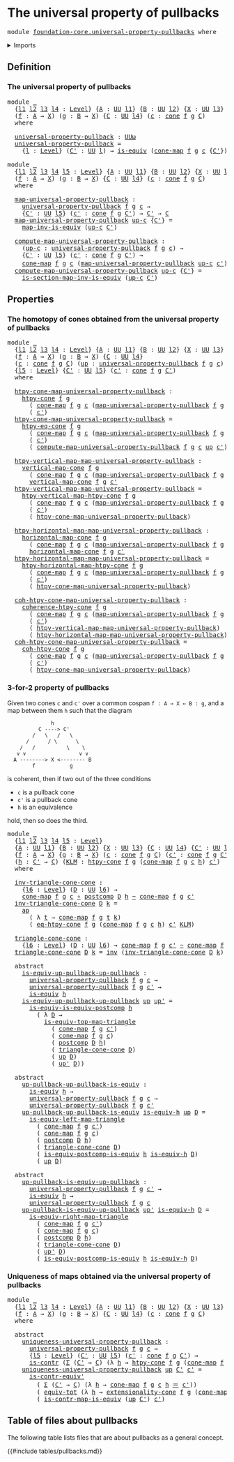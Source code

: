 # The universal property of pullbacks

<pre class="Agda"><a id="48" class="Keyword">module</a> <a id="55" href="foundation-core.universal-property-pullbacks.html" class="Module">foundation-core.universal-property-pullbacks</a> <a id="100" class="Keyword">where</a>
</pre>
<details><summary>Imports</summary>

<pre class="Agda"><a id="156" class="Keyword">open</a> <a id="161" class="Keyword">import</a> <a id="168" href="foundation.action-on-identifications-functions.html" class="Module">foundation.action-on-identifications-functions</a>
<a id="215" class="Keyword">open</a> <a id="220" class="Keyword">import</a> <a id="227" href="foundation.cones-over-cospan-diagrams.html" class="Module">foundation.cones-over-cospan-diagrams</a>
<a id="265" class="Keyword">open</a> <a id="270" class="Keyword">import</a> <a id="277" href="foundation.dependent-pair-types.html" class="Module">foundation.dependent-pair-types</a>
<a id="309" class="Keyword">open</a> <a id="314" class="Keyword">import</a> <a id="321" href="foundation.postcomposition-functions.html" class="Module">foundation.postcomposition-functions</a>
<a id="358" class="Keyword">open</a> <a id="363" class="Keyword">import</a> <a id="370" href="foundation.universe-levels.html" class="Module">foundation.universe-levels</a>

<a id="398" class="Keyword">open</a> <a id="403" class="Keyword">import</a> <a id="410" href="foundation-core.contractible-maps.html" class="Module">foundation-core.contractible-maps</a>
<a id="444" class="Keyword">open</a> <a id="449" class="Keyword">import</a> <a id="456" href="foundation-core.contractible-types.html" class="Module">foundation-core.contractible-types</a>
<a id="491" class="Keyword">open</a> <a id="496" class="Keyword">import</a> <a id="503" href="foundation-core.equivalences.html" class="Module">foundation-core.equivalences</a>
<a id="532" class="Keyword">open</a> <a id="537" class="Keyword">import</a> <a id="544" href="foundation-core.function-types.html" class="Module">foundation-core.function-types</a>
<a id="575" class="Keyword">open</a> <a id="580" class="Keyword">import</a> <a id="587" href="foundation-core.functoriality-dependent-pair-types.html" class="Module">foundation-core.functoriality-dependent-pair-types</a>
<a id="638" class="Keyword">open</a> <a id="643" class="Keyword">import</a> <a id="650" href="foundation-core.homotopies.html" class="Module">foundation-core.homotopies</a>
<a id="677" class="Keyword">open</a> <a id="682" class="Keyword">import</a> <a id="689" href="foundation-core.identity-types.html" class="Module">foundation-core.identity-types</a>
</pre>
</details>

## Definition

### The universal property of pullbacks

<pre class="Agda"><a id="801" class="Keyword">module</a> <a id="808" href="foundation-core.universal-property-pullbacks.html#808" class="Module">_</a>
  <a id="812" class="Symbol">{</a><a id="813" href="foundation-core.universal-property-pullbacks.html#813" class="Bound">l1</a> <a id="816" href="foundation-core.universal-property-pullbacks.html#816" class="Bound">l2</a> <a id="819" href="foundation-core.universal-property-pullbacks.html#819" class="Bound">l3</a> <a id="822" href="foundation-core.universal-property-pullbacks.html#822" class="Bound">l4</a> <a id="825" class="Symbol">:</a> <a id="827" href="Agda.Primitive.html#742" class="Postulate">Level</a><a id="832" class="Symbol">}</a> <a id="834" class="Symbol">{</a><a id="835" href="foundation-core.universal-property-pullbacks.html#835" class="Bound">A</a> <a id="837" class="Symbol">:</a> <a id="839" href="Agda.Primitive.html#388" class="Primitive">UU</a> <a id="842" href="foundation-core.universal-property-pullbacks.html#813" class="Bound">l1</a><a id="844" class="Symbol">}</a> <a id="846" class="Symbol">{</a><a id="847" href="foundation-core.universal-property-pullbacks.html#847" class="Bound">B</a> <a id="849" class="Symbol">:</a> <a id="851" href="Agda.Primitive.html#388" class="Primitive">UU</a> <a id="854" href="foundation-core.universal-property-pullbacks.html#816" class="Bound">l2</a><a id="856" class="Symbol">}</a> <a id="858" class="Symbol">{</a><a id="859" href="foundation-core.universal-property-pullbacks.html#859" class="Bound">X</a> <a id="861" class="Symbol">:</a> <a id="863" href="Agda.Primitive.html#388" class="Primitive">UU</a> <a id="866" href="foundation-core.universal-property-pullbacks.html#819" class="Bound">l3</a><a id="868" class="Symbol">}</a>
  <a id="872" class="Symbol">(</a><a id="873" href="foundation-core.universal-property-pullbacks.html#873" class="Bound">f</a> <a id="875" class="Symbol">:</a> <a id="877" href="foundation-core.universal-property-pullbacks.html#835" class="Bound">A</a> <a id="879" class="Symbol">→</a> <a id="881" href="foundation-core.universal-property-pullbacks.html#859" class="Bound">X</a><a id="882" class="Symbol">)</a> <a id="884" class="Symbol">(</a><a id="885" href="foundation-core.universal-property-pullbacks.html#885" class="Bound">g</a> <a id="887" class="Symbol">:</a> <a id="889" href="foundation-core.universal-property-pullbacks.html#847" class="Bound">B</a> <a id="891" class="Symbol">→</a> <a id="893" href="foundation-core.universal-property-pullbacks.html#859" class="Bound">X</a><a id="894" class="Symbol">)</a> <a id="896" class="Symbol">{</a><a id="897" href="foundation-core.universal-property-pullbacks.html#897" class="Bound">C</a> <a id="899" class="Symbol">:</a> <a id="901" href="Agda.Primitive.html#388" class="Primitive">UU</a> <a id="904" href="foundation-core.universal-property-pullbacks.html#822" class="Bound">l4</a><a id="906" class="Symbol">}</a> <a id="908" class="Symbol">(</a><a id="909" href="foundation-core.universal-property-pullbacks.html#909" class="Bound">c</a> <a id="911" class="Symbol">:</a> <a id="913" href="foundation.cones-over-cospan-diagrams.html#1803" class="Function">cone</a> <a id="918" href="foundation-core.universal-property-pullbacks.html#873" class="Bound">f</a> <a id="920" href="foundation-core.universal-property-pullbacks.html#885" class="Bound">g</a> <a id="922" href="foundation-core.universal-property-pullbacks.html#897" class="Bound">C</a><a id="923" class="Symbol">)</a>
  <a id="927" class="Keyword">where</a>

  <a id="936" href="foundation-core.universal-property-pullbacks.html#936" class="Function">universal-property-pullback</a> <a id="964" class="Symbol">:</a> <a id="966" href="Agda.Primitive.html#512" class="Primitive">UUω</a>
  <a id="972" href="foundation-core.universal-property-pullbacks.html#936" class="Function">universal-property-pullback</a> <a id="1000" class="Symbol">=</a>
    <a id="1006" class="Symbol">{</a><a id="1007" href="foundation-core.universal-property-pullbacks.html#1007" class="Bound">l</a> <a id="1009" class="Symbol">:</a> <a id="1011" href="Agda.Primitive.html#742" class="Postulate">Level</a><a id="1016" class="Symbol">}</a> <a id="1018" class="Symbol">(</a><a id="1019" href="foundation-core.universal-property-pullbacks.html#1019" class="Bound">C&#39;</a> <a id="1022" class="Symbol">:</a> <a id="1024" href="Agda.Primitive.html#388" class="Primitive">UU</a> <a id="1027" href="foundation-core.universal-property-pullbacks.html#1007" class="Bound">l</a><a id="1028" class="Symbol">)</a> <a id="1030" class="Symbol">→</a> <a id="1032" href="foundation-core.equivalences.html#1532" class="Function">is-equiv</a> <a id="1041" class="Symbol">(</a><a id="1042" href="foundation.cones-over-cospan-diagrams.html#5679" class="Function">cone-map</a> <a id="1051" href="foundation-core.universal-property-pullbacks.html#873" class="Bound">f</a> <a id="1053" href="foundation-core.universal-property-pullbacks.html#885" class="Bound">g</a> <a id="1055" href="foundation-core.universal-property-pullbacks.html#909" class="Bound">c</a> <a id="1057" class="Symbol">{</a><a id="1058" href="foundation-core.universal-property-pullbacks.html#1019" class="Bound">C&#39;</a><a id="1060" class="Symbol">})</a>

<a id="1064" class="Keyword">module</a> <a id="1071" href="foundation-core.universal-property-pullbacks.html#1071" class="Module">_</a>
  <a id="1075" class="Symbol">{</a><a id="1076" href="foundation-core.universal-property-pullbacks.html#1076" class="Bound">l1</a> <a id="1079" href="foundation-core.universal-property-pullbacks.html#1079" class="Bound">l2</a> <a id="1082" href="foundation-core.universal-property-pullbacks.html#1082" class="Bound">l3</a> <a id="1085" href="foundation-core.universal-property-pullbacks.html#1085" class="Bound">l4</a> <a id="1088" href="foundation-core.universal-property-pullbacks.html#1088" class="Bound">l5</a> <a id="1091" class="Symbol">:</a> <a id="1093" href="Agda.Primitive.html#742" class="Postulate">Level</a><a id="1098" class="Symbol">}</a> <a id="1100" class="Symbol">{</a><a id="1101" href="foundation-core.universal-property-pullbacks.html#1101" class="Bound">A</a> <a id="1103" class="Symbol">:</a> <a id="1105" href="Agda.Primitive.html#388" class="Primitive">UU</a> <a id="1108" href="foundation-core.universal-property-pullbacks.html#1076" class="Bound">l1</a><a id="1110" class="Symbol">}</a> <a id="1112" class="Symbol">{</a><a id="1113" href="foundation-core.universal-property-pullbacks.html#1113" class="Bound">B</a> <a id="1115" class="Symbol">:</a> <a id="1117" href="Agda.Primitive.html#388" class="Primitive">UU</a> <a id="1120" href="foundation-core.universal-property-pullbacks.html#1079" class="Bound">l2</a><a id="1122" class="Symbol">}</a> <a id="1124" class="Symbol">{</a><a id="1125" href="foundation-core.universal-property-pullbacks.html#1125" class="Bound">X</a> <a id="1127" class="Symbol">:</a> <a id="1129" href="Agda.Primitive.html#388" class="Primitive">UU</a> <a id="1132" href="foundation-core.universal-property-pullbacks.html#1082" class="Bound">l3</a><a id="1134" class="Symbol">}</a>
  <a id="1138" class="Symbol">(</a><a id="1139" href="foundation-core.universal-property-pullbacks.html#1139" class="Bound">f</a> <a id="1141" class="Symbol">:</a> <a id="1143" href="foundation-core.universal-property-pullbacks.html#1101" class="Bound">A</a> <a id="1145" class="Symbol">→</a> <a id="1147" href="foundation-core.universal-property-pullbacks.html#1125" class="Bound">X</a><a id="1148" class="Symbol">)</a> <a id="1150" class="Symbol">(</a><a id="1151" href="foundation-core.universal-property-pullbacks.html#1151" class="Bound">g</a> <a id="1153" class="Symbol">:</a> <a id="1155" href="foundation-core.universal-property-pullbacks.html#1113" class="Bound">B</a> <a id="1157" class="Symbol">→</a> <a id="1159" href="foundation-core.universal-property-pullbacks.html#1125" class="Bound">X</a><a id="1160" class="Symbol">)</a> <a id="1162" class="Symbol">{</a><a id="1163" href="foundation-core.universal-property-pullbacks.html#1163" class="Bound">C</a> <a id="1165" class="Symbol">:</a> <a id="1167" href="Agda.Primitive.html#388" class="Primitive">UU</a> <a id="1170" href="foundation-core.universal-property-pullbacks.html#1085" class="Bound">l4</a><a id="1172" class="Symbol">}</a> <a id="1174" class="Symbol">(</a><a id="1175" href="foundation-core.universal-property-pullbacks.html#1175" class="Bound">c</a> <a id="1177" class="Symbol">:</a> <a id="1179" href="foundation.cones-over-cospan-diagrams.html#1803" class="Function">cone</a> <a id="1184" href="foundation-core.universal-property-pullbacks.html#1139" class="Bound">f</a> <a id="1186" href="foundation-core.universal-property-pullbacks.html#1151" class="Bound">g</a> <a id="1188" href="foundation-core.universal-property-pullbacks.html#1163" class="Bound">C</a><a id="1189" class="Symbol">)</a>
  <a id="1193" class="Keyword">where</a>

  <a id="1202" href="foundation-core.universal-property-pullbacks.html#1202" class="Function">map-universal-property-pullback</a> <a id="1234" class="Symbol">:</a>
    <a id="1240" href="foundation-core.universal-property-pullbacks.html#936" class="Function">universal-property-pullback</a> <a id="1268" href="foundation-core.universal-property-pullbacks.html#1139" class="Bound">f</a> <a id="1270" href="foundation-core.universal-property-pullbacks.html#1151" class="Bound">g</a> <a id="1272" href="foundation-core.universal-property-pullbacks.html#1175" class="Bound">c</a> <a id="1274" class="Symbol">→</a>
    <a id="1280" class="Symbol">{</a><a id="1281" href="foundation-core.universal-property-pullbacks.html#1281" class="Bound">C&#39;</a> <a id="1284" class="Symbol">:</a> <a id="1286" href="Agda.Primitive.html#388" class="Primitive">UU</a> <a id="1289" href="foundation-core.universal-property-pullbacks.html#1088" class="Bound">l5</a><a id="1291" class="Symbol">}</a> <a id="1293" class="Symbol">(</a><a id="1294" href="foundation-core.universal-property-pullbacks.html#1294" class="Bound">c&#39;</a> <a id="1297" class="Symbol">:</a> <a id="1299" href="foundation.cones-over-cospan-diagrams.html#1803" class="Function">cone</a> <a id="1304" href="foundation-core.universal-property-pullbacks.html#1139" class="Bound">f</a> <a id="1306" href="foundation-core.universal-property-pullbacks.html#1151" class="Bound">g</a> <a id="1308" href="foundation-core.universal-property-pullbacks.html#1281" class="Bound">C&#39;</a><a id="1310" class="Symbol">)</a> <a id="1312" class="Symbol">→</a> <a id="1314" href="foundation-core.universal-property-pullbacks.html#1281" class="Bound">C&#39;</a> <a id="1317" class="Symbol">→</a> <a id="1319" href="foundation-core.universal-property-pullbacks.html#1163" class="Bound">C</a>
  <a id="1323" href="foundation-core.universal-property-pullbacks.html#1202" class="Function">map-universal-property-pullback</a> <a id="1355" href="foundation-core.universal-property-pullbacks.html#1355" class="Bound">up-c</a> <a id="1360" class="Symbol">{</a><a id="1361" href="foundation-core.universal-property-pullbacks.html#1361" class="Bound">C&#39;</a><a id="1363" class="Symbol">}</a> <a id="1365" class="Symbol">=</a>
    <a id="1371" href="foundation-core.equivalences.html#6985" class="Function">map-inv-is-equiv</a> <a id="1388" class="Symbol">(</a><a id="1389" href="foundation-core.universal-property-pullbacks.html#1355" class="Bound">up-c</a> <a id="1394" href="foundation-core.universal-property-pullbacks.html#1361" class="Bound">C&#39;</a><a id="1396" class="Symbol">)</a>

  <a id="1401" href="foundation-core.universal-property-pullbacks.html#1401" class="Function">compute-map-universal-property-pullback</a> <a id="1441" class="Symbol">:</a>
    <a id="1447" class="Symbol">(</a><a id="1448" href="foundation-core.universal-property-pullbacks.html#1448" class="Bound">up-c</a> <a id="1453" class="Symbol">:</a> <a id="1455" href="foundation-core.universal-property-pullbacks.html#936" class="Function">universal-property-pullback</a> <a id="1483" href="foundation-core.universal-property-pullbacks.html#1139" class="Bound">f</a> <a id="1485" href="foundation-core.universal-property-pullbacks.html#1151" class="Bound">g</a> <a id="1487" href="foundation-core.universal-property-pullbacks.html#1175" class="Bound">c</a><a id="1488" class="Symbol">)</a> <a id="1490" class="Symbol">→</a>
    <a id="1496" class="Symbol">{</a><a id="1497" href="foundation-core.universal-property-pullbacks.html#1497" class="Bound">C&#39;</a> <a id="1500" class="Symbol">:</a> <a id="1502" href="Agda.Primitive.html#388" class="Primitive">UU</a> <a id="1505" href="foundation-core.universal-property-pullbacks.html#1088" class="Bound">l5</a><a id="1507" class="Symbol">}</a> <a id="1509" class="Symbol">(</a><a id="1510" href="foundation-core.universal-property-pullbacks.html#1510" class="Bound">c&#39;</a> <a id="1513" class="Symbol">:</a> <a id="1515" href="foundation.cones-over-cospan-diagrams.html#1803" class="Function">cone</a> <a id="1520" href="foundation-core.universal-property-pullbacks.html#1139" class="Bound">f</a> <a id="1522" href="foundation-core.universal-property-pullbacks.html#1151" class="Bound">g</a> <a id="1524" href="foundation-core.universal-property-pullbacks.html#1497" class="Bound">C&#39;</a><a id="1526" class="Symbol">)</a> <a id="1528" class="Symbol">→</a>
    <a id="1534" href="foundation.cones-over-cospan-diagrams.html#5679" class="Function">cone-map</a> <a id="1543" href="foundation-core.universal-property-pullbacks.html#1139" class="Bound">f</a> <a id="1545" href="foundation-core.universal-property-pullbacks.html#1151" class="Bound">g</a> <a id="1547" href="foundation-core.universal-property-pullbacks.html#1175" class="Bound">c</a> <a id="1549" class="Symbol">(</a><a id="1550" href="foundation-core.universal-property-pullbacks.html#1202" class="Function">map-universal-property-pullback</a> <a id="1582" href="foundation-core.universal-property-pullbacks.html#1448" class="Bound">up-c</a> <a id="1587" href="foundation-core.universal-property-pullbacks.html#1510" class="Bound">c&#39;</a><a id="1589" class="Symbol">)</a> <a id="1591" href="foundation-core.identity-types.html#2713" class="Function Operator">＝</a> <a id="1593" href="foundation-core.universal-property-pullbacks.html#1510" class="Bound">c&#39;</a>
  <a id="1598" href="foundation-core.universal-property-pullbacks.html#1401" class="Function">compute-map-universal-property-pullback</a> <a id="1638" href="foundation-core.universal-property-pullbacks.html#1638" class="Bound">up-c</a> <a id="1643" class="Symbol">{</a><a id="1644" href="foundation-core.universal-property-pullbacks.html#1644" class="Bound">C&#39;</a><a id="1646" class="Symbol">}</a> <a id="1648" class="Symbol">=</a>
    <a id="1654" href="foundation-core.equivalences.html#7065" class="Function">is-section-map-inv-is-equiv</a> <a id="1682" class="Symbol">(</a><a id="1683" href="foundation-core.universal-property-pullbacks.html#1638" class="Bound">up-c</a> <a id="1688" href="foundation-core.universal-property-pullbacks.html#1644" class="Bound">C&#39;</a><a id="1690" class="Symbol">)</a>
</pre>
## Properties

### The homotopy of cones obtained from the universal property of pullbacks

<pre class="Agda"><a id="1797" class="Keyword">module</a> <a id="1804" href="foundation-core.universal-property-pullbacks.html#1804" class="Module">_</a>
  <a id="1808" class="Symbol">{</a><a id="1809" href="foundation-core.universal-property-pullbacks.html#1809" class="Bound">l1</a> <a id="1812" href="foundation-core.universal-property-pullbacks.html#1812" class="Bound">l2</a> <a id="1815" href="foundation-core.universal-property-pullbacks.html#1815" class="Bound">l3</a> <a id="1818" href="foundation-core.universal-property-pullbacks.html#1818" class="Bound">l4</a> <a id="1821" class="Symbol">:</a> <a id="1823" href="Agda.Primitive.html#742" class="Postulate">Level</a><a id="1828" class="Symbol">}</a> <a id="1830" class="Symbol">{</a><a id="1831" href="foundation-core.universal-property-pullbacks.html#1831" class="Bound">A</a> <a id="1833" class="Symbol">:</a> <a id="1835" href="Agda.Primitive.html#388" class="Primitive">UU</a> <a id="1838" href="foundation-core.universal-property-pullbacks.html#1809" class="Bound">l1</a><a id="1840" class="Symbol">}</a> <a id="1842" class="Symbol">{</a><a id="1843" href="foundation-core.universal-property-pullbacks.html#1843" class="Bound">B</a> <a id="1845" class="Symbol">:</a> <a id="1847" href="Agda.Primitive.html#388" class="Primitive">UU</a> <a id="1850" href="foundation-core.universal-property-pullbacks.html#1812" class="Bound">l2</a><a id="1852" class="Symbol">}</a> <a id="1854" class="Symbol">{</a><a id="1855" href="foundation-core.universal-property-pullbacks.html#1855" class="Bound">X</a> <a id="1857" class="Symbol">:</a> <a id="1859" href="Agda.Primitive.html#388" class="Primitive">UU</a> <a id="1862" href="foundation-core.universal-property-pullbacks.html#1815" class="Bound">l3</a><a id="1864" class="Symbol">}</a>
  <a id="1868" class="Symbol">(</a><a id="1869" href="foundation-core.universal-property-pullbacks.html#1869" class="Bound">f</a> <a id="1871" class="Symbol">:</a> <a id="1873" href="foundation-core.universal-property-pullbacks.html#1831" class="Bound">A</a> <a id="1875" class="Symbol">→</a> <a id="1877" href="foundation-core.universal-property-pullbacks.html#1855" class="Bound">X</a><a id="1878" class="Symbol">)</a> <a id="1880" class="Symbol">(</a><a id="1881" href="foundation-core.universal-property-pullbacks.html#1881" class="Bound">g</a> <a id="1883" class="Symbol">:</a> <a id="1885" href="foundation-core.universal-property-pullbacks.html#1843" class="Bound">B</a> <a id="1887" class="Symbol">→</a> <a id="1889" href="foundation-core.universal-property-pullbacks.html#1855" class="Bound">X</a><a id="1890" class="Symbol">)</a> <a id="1892" class="Symbol">{</a><a id="1893" href="foundation-core.universal-property-pullbacks.html#1893" class="Bound">C</a> <a id="1895" class="Symbol">:</a> <a id="1897" href="Agda.Primitive.html#388" class="Primitive">UU</a> <a id="1900" href="foundation-core.universal-property-pullbacks.html#1818" class="Bound">l4</a><a id="1902" class="Symbol">}</a>
  <a id="1906" class="Symbol">(</a><a id="1907" href="foundation-core.universal-property-pullbacks.html#1907" class="Bound">c</a> <a id="1909" class="Symbol">:</a> <a id="1911" href="foundation.cones-over-cospan-diagrams.html#1803" class="Function">cone</a> <a id="1916" href="foundation-core.universal-property-pullbacks.html#1869" class="Bound">f</a> <a id="1918" href="foundation-core.universal-property-pullbacks.html#1881" class="Bound">g</a> <a id="1920" href="foundation-core.universal-property-pullbacks.html#1893" class="Bound">C</a><a id="1921" class="Symbol">)</a> <a id="1923" class="Symbol">(</a><a id="1924" href="foundation-core.universal-property-pullbacks.html#1924" class="Bound">up</a> <a id="1927" class="Symbol">:</a> <a id="1929" href="foundation-core.universal-property-pullbacks.html#936" class="Function">universal-property-pullback</a> <a id="1957" href="foundation-core.universal-property-pullbacks.html#1869" class="Bound">f</a> <a id="1959" href="foundation-core.universal-property-pullbacks.html#1881" class="Bound">g</a> <a id="1961" href="foundation-core.universal-property-pullbacks.html#1907" class="Bound">c</a><a id="1962" class="Symbol">)</a>
  <a id="1966" class="Symbol">{</a><a id="1967" href="foundation-core.universal-property-pullbacks.html#1967" class="Bound">l5</a> <a id="1970" class="Symbol">:</a> <a id="1972" href="Agda.Primitive.html#742" class="Postulate">Level</a><a id="1977" class="Symbol">}</a> <a id="1979" class="Symbol">{</a><a id="1980" href="foundation-core.universal-property-pullbacks.html#1980" class="Bound">C&#39;</a> <a id="1983" class="Symbol">:</a> <a id="1985" href="Agda.Primitive.html#388" class="Primitive">UU</a> <a id="1988" href="foundation-core.universal-property-pullbacks.html#1967" class="Bound">l5</a><a id="1990" class="Symbol">}</a> <a id="1992" class="Symbol">(</a><a id="1993" href="foundation-core.universal-property-pullbacks.html#1993" class="Bound">c&#39;</a> <a id="1996" class="Symbol">:</a> <a id="1998" href="foundation.cones-over-cospan-diagrams.html#1803" class="Function">cone</a> <a id="2003" href="foundation-core.universal-property-pullbacks.html#1869" class="Bound">f</a> <a id="2005" href="foundation-core.universal-property-pullbacks.html#1881" class="Bound">g</a> <a id="2007" href="foundation-core.universal-property-pullbacks.html#1980" class="Bound">C&#39;</a><a id="2009" class="Symbol">)</a>
  <a id="2013" class="Keyword">where</a>

  <a id="2022" href="foundation-core.universal-property-pullbacks.html#2022" class="Function">htpy-cone-map-universal-property-pullback</a> <a id="2064" class="Symbol">:</a>
    <a id="2070" href="foundation.cones-over-cospan-diagrams.html#3412" class="Function">htpy-cone</a> <a id="2080" href="foundation-core.universal-property-pullbacks.html#1869" class="Bound">f</a> <a id="2082" href="foundation-core.universal-property-pullbacks.html#1881" class="Bound">g</a>
      <a id="2090" class="Symbol">(</a> <a id="2092" href="foundation.cones-over-cospan-diagrams.html#5679" class="Function">cone-map</a> <a id="2101" href="foundation-core.universal-property-pullbacks.html#1869" class="Bound">f</a> <a id="2103" href="foundation-core.universal-property-pullbacks.html#1881" class="Bound">g</a> <a id="2105" href="foundation-core.universal-property-pullbacks.html#1907" class="Bound">c</a> <a id="2107" class="Symbol">(</a><a id="2108" href="foundation-core.universal-property-pullbacks.html#1202" class="Function">map-universal-property-pullback</a> <a id="2140" href="foundation-core.universal-property-pullbacks.html#1869" class="Bound">f</a> <a id="2142" href="foundation-core.universal-property-pullbacks.html#1881" class="Bound">g</a> <a id="2144" href="foundation-core.universal-property-pullbacks.html#1907" class="Bound">c</a> <a id="2146" href="foundation-core.universal-property-pullbacks.html#1924" class="Bound">up</a> <a id="2149" href="foundation-core.universal-property-pullbacks.html#1993" class="Bound">c&#39;</a><a id="2151" class="Symbol">))</a>
      <a id="2160" class="Symbol">(</a> <a id="2162" href="foundation-core.universal-property-pullbacks.html#1993" class="Bound">c&#39;</a><a id="2164" class="Symbol">)</a>
  <a id="2168" href="foundation-core.universal-property-pullbacks.html#2022" class="Function">htpy-cone-map-universal-property-pullback</a> <a id="2210" class="Symbol">=</a>
    <a id="2216" href="foundation.cones-over-cospan-diagrams.html#4456" class="Function">htpy-eq-cone</a> <a id="2229" href="foundation-core.universal-property-pullbacks.html#1869" class="Bound">f</a> <a id="2231" href="foundation-core.universal-property-pullbacks.html#1881" class="Bound">g</a>
      <a id="2239" class="Symbol">(</a> <a id="2241" href="foundation.cones-over-cospan-diagrams.html#5679" class="Function">cone-map</a> <a id="2250" href="foundation-core.universal-property-pullbacks.html#1869" class="Bound">f</a> <a id="2252" href="foundation-core.universal-property-pullbacks.html#1881" class="Bound">g</a> <a id="2254" href="foundation-core.universal-property-pullbacks.html#1907" class="Bound">c</a> <a id="2256" class="Symbol">(</a><a id="2257" href="foundation-core.universal-property-pullbacks.html#1202" class="Function">map-universal-property-pullback</a> <a id="2289" href="foundation-core.universal-property-pullbacks.html#1869" class="Bound">f</a> <a id="2291" href="foundation-core.universal-property-pullbacks.html#1881" class="Bound">g</a> <a id="2293" href="foundation-core.universal-property-pullbacks.html#1907" class="Bound">c</a> <a id="2295" href="foundation-core.universal-property-pullbacks.html#1924" class="Bound">up</a> <a id="2298" href="foundation-core.universal-property-pullbacks.html#1993" class="Bound">c&#39;</a><a id="2300" class="Symbol">))</a>
      <a id="2309" class="Symbol">(</a> <a id="2311" href="foundation-core.universal-property-pullbacks.html#1993" class="Bound">c&#39;</a><a id="2313" class="Symbol">)</a>
      <a id="2321" class="Symbol">(</a> <a id="2323" href="foundation-core.universal-property-pullbacks.html#1401" class="Function">compute-map-universal-property-pullback</a> <a id="2363" href="foundation-core.universal-property-pullbacks.html#1869" class="Bound">f</a> <a id="2365" href="foundation-core.universal-property-pullbacks.html#1881" class="Bound">g</a> <a id="2367" href="foundation-core.universal-property-pullbacks.html#1907" class="Bound">c</a> <a id="2369" href="foundation-core.universal-property-pullbacks.html#1924" class="Bound">up</a> <a id="2372" href="foundation-core.universal-property-pullbacks.html#1993" class="Bound">c&#39;</a><a id="2374" class="Symbol">)</a>

  <a id="2379" href="foundation-core.universal-property-pullbacks.html#2379" class="Function">htpy-vertical-map-map-universal-property-pullback</a> <a id="2429" class="Symbol">:</a>
    <a id="2435" href="foundation.cones-over-cospan-diagrams.html#2069" class="Function">vertical-map-cone</a> <a id="2453" href="foundation-core.universal-property-pullbacks.html#1869" class="Bound">f</a> <a id="2455" href="foundation-core.universal-property-pullbacks.html#1881" class="Bound">g</a>
      <a id="2463" class="Symbol">(</a> <a id="2465" href="foundation.cones-over-cospan-diagrams.html#5679" class="Function">cone-map</a> <a id="2474" href="foundation-core.universal-property-pullbacks.html#1869" class="Bound">f</a> <a id="2476" href="foundation-core.universal-property-pullbacks.html#1881" class="Bound">g</a> <a id="2478" href="foundation-core.universal-property-pullbacks.html#1907" class="Bound">c</a> <a id="2480" class="Symbol">(</a><a id="2481" href="foundation-core.universal-property-pullbacks.html#1202" class="Function">map-universal-property-pullback</a> <a id="2513" href="foundation-core.universal-property-pullbacks.html#1869" class="Bound">f</a> <a id="2515" href="foundation-core.universal-property-pullbacks.html#1881" class="Bound">g</a> <a id="2517" href="foundation-core.universal-property-pullbacks.html#1907" class="Bound">c</a> <a id="2519" href="foundation-core.universal-property-pullbacks.html#1924" class="Bound">up</a> <a id="2522" href="foundation-core.universal-property-pullbacks.html#1993" class="Bound">c&#39;</a><a id="2524" class="Symbol">))</a> <a id="2527" href="foundation-core.homotopies.html#2535" class="Function Operator">~</a>
      <a id="2535" href="foundation.cones-over-cospan-diagrams.html#2069" class="Function">vertical-map-cone</a> <a id="2553" href="foundation-core.universal-property-pullbacks.html#1869" class="Bound">f</a> <a id="2555" href="foundation-core.universal-property-pullbacks.html#1881" class="Bound">g</a> <a id="2557" href="foundation-core.universal-property-pullbacks.html#1993" class="Bound">c&#39;</a>
  <a id="2562" href="foundation-core.universal-property-pullbacks.html#2379" class="Function">htpy-vertical-map-map-universal-property-pullback</a> <a id="2612" class="Symbol">=</a>
    <a id="2618" href="foundation.cones-over-cospan-diagrams.html#3678" class="Function">htpy-vertical-map-htpy-cone</a> <a id="2646" href="foundation-core.universal-property-pullbacks.html#1869" class="Bound">f</a> <a id="2648" href="foundation-core.universal-property-pullbacks.html#1881" class="Bound">g</a>
      <a id="2656" class="Symbol">(</a> <a id="2658" href="foundation.cones-over-cospan-diagrams.html#5679" class="Function">cone-map</a> <a id="2667" href="foundation-core.universal-property-pullbacks.html#1869" class="Bound">f</a> <a id="2669" href="foundation-core.universal-property-pullbacks.html#1881" class="Bound">g</a> <a id="2671" href="foundation-core.universal-property-pullbacks.html#1907" class="Bound">c</a> <a id="2673" class="Symbol">(</a><a id="2674" href="foundation-core.universal-property-pullbacks.html#1202" class="Function">map-universal-property-pullback</a> <a id="2706" href="foundation-core.universal-property-pullbacks.html#1869" class="Bound">f</a> <a id="2708" href="foundation-core.universal-property-pullbacks.html#1881" class="Bound">g</a> <a id="2710" href="foundation-core.universal-property-pullbacks.html#1907" class="Bound">c</a> <a id="2712" href="foundation-core.universal-property-pullbacks.html#1924" class="Bound">up</a> <a id="2715" href="foundation-core.universal-property-pullbacks.html#1993" class="Bound">c&#39;</a><a id="2717" class="Symbol">))</a>
      <a id="2726" class="Symbol">(</a> <a id="2728" href="foundation-core.universal-property-pullbacks.html#1993" class="Bound">c&#39;</a><a id="2730" class="Symbol">)</a>
      <a id="2738" class="Symbol">(</a> <a id="2740" href="foundation-core.universal-property-pullbacks.html#2022" class="Function">htpy-cone-map-universal-property-pullback</a><a id="2781" class="Symbol">)</a>

  <a id="2786" href="foundation-core.universal-property-pullbacks.html#2786" class="Function">htpy-horizontal-map-map-universal-property-pullback</a> <a id="2838" class="Symbol">:</a>
    <a id="2844" href="foundation.cones-over-cospan-diagrams.html#2126" class="Function">horizontal-map-cone</a> <a id="2864" href="foundation-core.universal-property-pullbacks.html#1869" class="Bound">f</a> <a id="2866" href="foundation-core.universal-property-pullbacks.html#1881" class="Bound">g</a>
      <a id="2874" class="Symbol">(</a> <a id="2876" href="foundation.cones-over-cospan-diagrams.html#5679" class="Function">cone-map</a> <a id="2885" href="foundation-core.universal-property-pullbacks.html#1869" class="Bound">f</a> <a id="2887" href="foundation-core.universal-property-pullbacks.html#1881" class="Bound">g</a> <a id="2889" href="foundation-core.universal-property-pullbacks.html#1907" class="Bound">c</a> <a id="2891" class="Symbol">(</a><a id="2892" href="foundation-core.universal-property-pullbacks.html#1202" class="Function">map-universal-property-pullback</a> <a id="2924" href="foundation-core.universal-property-pullbacks.html#1869" class="Bound">f</a> <a id="2926" href="foundation-core.universal-property-pullbacks.html#1881" class="Bound">g</a> <a id="2928" href="foundation-core.universal-property-pullbacks.html#1907" class="Bound">c</a> <a id="2930" href="foundation-core.universal-property-pullbacks.html#1924" class="Bound">up</a> <a id="2933" href="foundation-core.universal-property-pullbacks.html#1993" class="Bound">c&#39;</a><a id="2935" class="Symbol">))</a> <a id="2938" href="foundation-core.homotopies.html#2535" class="Function Operator">~</a>
      <a id="2946" href="foundation.cones-over-cospan-diagrams.html#2126" class="Function">horizontal-map-cone</a> <a id="2966" href="foundation-core.universal-property-pullbacks.html#1869" class="Bound">f</a> <a id="2968" href="foundation-core.universal-property-pullbacks.html#1881" class="Bound">g</a> <a id="2970" href="foundation-core.universal-property-pullbacks.html#1993" class="Bound">c&#39;</a>
  <a id="2975" href="foundation-core.universal-property-pullbacks.html#2786" class="Function">htpy-horizontal-map-map-universal-property-pullback</a> <a id="3027" class="Symbol">=</a>
    <a id="3033" href="foundation.cones-over-cospan-diagrams.html#3858" class="Function">htpy-horizontal-map-htpy-cone</a> <a id="3063" href="foundation-core.universal-property-pullbacks.html#1869" class="Bound">f</a> <a id="3065" href="foundation-core.universal-property-pullbacks.html#1881" class="Bound">g</a>
      <a id="3073" class="Symbol">(</a> <a id="3075" href="foundation.cones-over-cospan-diagrams.html#5679" class="Function">cone-map</a> <a id="3084" href="foundation-core.universal-property-pullbacks.html#1869" class="Bound">f</a> <a id="3086" href="foundation-core.universal-property-pullbacks.html#1881" class="Bound">g</a> <a id="3088" href="foundation-core.universal-property-pullbacks.html#1907" class="Bound">c</a> <a id="3090" class="Symbol">(</a><a id="3091" href="foundation-core.universal-property-pullbacks.html#1202" class="Function">map-universal-property-pullback</a> <a id="3123" href="foundation-core.universal-property-pullbacks.html#1869" class="Bound">f</a> <a id="3125" href="foundation-core.universal-property-pullbacks.html#1881" class="Bound">g</a> <a id="3127" href="foundation-core.universal-property-pullbacks.html#1907" class="Bound">c</a> <a id="3129" href="foundation-core.universal-property-pullbacks.html#1924" class="Bound">up</a> <a id="3132" href="foundation-core.universal-property-pullbacks.html#1993" class="Bound">c&#39;</a><a id="3134" class="Symbol">))</a>
      <a id="3143" class="Symbol">(</a> <a id="3145" href="foundation-core.universal-property-pullbacks.html#1993" class="Bound">c&#39;</a><a id="3147" class="Symbol">)</a>
      <a id="3155" class="Symbol">(</a> <a id="3157" href="foundation-core.universal-property-pullbacks.html#2022" class="Function">htpy-cone-map-universal-property-pullback</a><a id="3198" class="Symbol">)</a>

  <a id="3203" href="foundation-core.universal-property-pullbacks.html#3203" class="Function">coh-htpy-cone-map-universal-property-pullback</a> <a id="3249" class="Symbol">:</a>
    <a id="3255" href="foundation.cones-over-cospan-diagrams.html#3092" class="Function">coherence-htpy-cone</a> <a id="3275" href="foundation-core.universal-property-pullbacks.html#1869" class="Bound">f</a> <a id="3277" href="foundation-core.universal-property-pullbacks.html#1881" class="Bound">g</a>
      <a id="3285" class="Symbol">(</a> <a id="3287" href="foundation.cones-over-cospan-diagrams.html#5679" class="Function">cone-map</a> <a id="3296" href="foundation-core.universal-property-pullbacks.html#1869" class="Bound">f</a> <a id="3298" href="foundation-core.universal-property-pullbacks.html#1881" class="Bound">g</a> <a id="3300" href="foundation-core.universal-property-pullbacks.html#1907" class="Bound">c</a> <a id="3302" class="Symbol">(</a><a id="3303" href="foundation-core.universal-property-pullbacks.html#1202" class="Function">map-universal-property-pullback</a> <a id="3335" href="foundation-core.universal-property-pullbacks.html#1869" class="Bound">f</a> <a id="3337" href="foundation-core.universal-property-pullbacks.html#1881" class="Bound">g</a> <a id="3339" href="foundation-core.universal-property-pullbacks.html#1907" class="Bound">c</a> <a id="3341" href="foundation-core.universal-property-pullbacks.html#1924" class="Bound">up</a> <a id="3344" href="foundation-core.universal-property-pullbacks.html#1993" class="Bound">c&#39;</a><a id="3346" class="Symbol">))</a>
      <a id="3355" class="Symbol">(</a> <a id="3357" href="foundation-core.universal-property-pullbacks.html#1993" class="Bound">c&#39;</a><a id="3359" class="Symbol">)</a>
      <a id="3367" class="Symbol">(</a> <a id="3369" href="foundation-core.universal-property-pullbacks.html#2379" class="Function">htpy-vertical-map-map-universal-property-pullback</a><a id="3418" class="Symbol">)</a>
      <a id="3426" class="Symbol">(</a> <a id="3428" href="foundation-core.universal-property-pullbacks.html#2786" class="Function">htpy-horizontal-map-map-universal-property-pullback</a><a id="3479" class="Symbol">)</a>
  <a id="3483" href="foundation-core.universal-property-pullbacks.html#3203" class="Function">coh-htpy-cone-map-universal-property-pullback</a> <a id="3529" class="Symbol">=</a>
    <a id="3535" href="foundation.cones-over-cospan-diagrams.html#4052" class="Function">coh-htpy-cone</a> <a id="3549" href="foundation-core.universal-property-pullbacks.html#1869" class="Bound">f</a> <a id="3551" href="foundation-core.universal-property-pullbacks.html#1881" class="Bound">g</a>
      <a id="3559" class="Symbol">(</a> <a id="3561" href="foundation.cones-over-cospan-diagrams.html#5679" class="Function">cone-map</a> <a id="3570" href="foundation-core.universal-property-pullbacks.html#1869" class="Bound">f</a> <a id="3572" href="foundation-core.universal-property-pullbacks.html#1881" class="Bound">g</a> <a id="3574" href="foundation-core.universal-property-pullbacks.html#1907" class="Bound">c</a> <a id="3576" class="Symbol">(</a><a id="3577" href="foundation-core.universal-property-pullbacks.html#1202" class="Function">map-universal-property-pullback</a> <a id="3609" href="foundation-core.universal-property-pullbacks.html#1869" class="Bound">f</a> <a id="3611" href="foundation-core.universal-property-pullbacks.html#1881" class="Bound">g</a> <a id="3613" href="foundation-core.universal-property-pullbacks.html#1907" class="Bound">c</a> <a id="3615" href="foundation-core.universal-property-pullbacks.html#1924" class="Bound">up</a> <a id="3618" href="foundation-core.universal-property-pullbacks.html#1993" class="Bound">c&#39;</a><a id="3620" class="Symbol">))</a>
      <a id="3629" class="Symbol">(</a> <a id="3631" href="foundation-core.universal-property-pullbacks.html#1993" class="Bound">c&#39;</a><a id="3633" class="Symbol">)</a>
      <a id="3641" class="Symbol">(</a> <a id="3643" href="foundation-core.universal-property-pullbacks.html#2022" class="Function">htpy-cone-map-universal-property-pullback</a><a id="3684" class="Symbol">)</a>
</pre>
### 3-for-2 property of pullbacks

Given two cones `c` and `c'` over a common cospan `f : A → X ← B : g`, and a map
between them `h` such that the diagram

```text
              h
          C ----> C'
        /   \   /   \
      /      / \      \
    /   /          \    \
   ∨ ∨                 ∨ ∨
  A --------> X <-------- B
        f           g
```

is coherent, then if two out of the three conditions

- `c` is a pullback cone
- `c'` is a pullback cone
- `h` is an equivalence

hold, then so does the third.

<pre class="Agda"><a id="4215" class="Keyword">module</a> <a id="4222" href="foundation-core.universal-property-pullbacks.html#4222" class="Module">_</a>
  <a id="4226" class="Symbol">{</a><a id="4227" href="foundation-core.universal-property-pullbacks.html#4227" class="Bound">l1</a> <a id="4230" href="foundation-core.universal-property-pullbacks.html#4230" class="Bound">l2</a> <a id="4233" href="foundation-core.universal-property-pullbacks.html#4233" class="Bound">l3</a> <a id="4236" href="foundation-core.universal-property-pullbacks.html#4236" class="Bound">l4</a> <a id="4239" href="foundation-core.universal-property-pullbacks.html#4239" class="Bound">l5</a> <a id="4242" class="Symbol">:</a> <a id="4244" href="Agda.Primitive.html#742" class="Postulate">Level</a><a id="4249" class="Symbol">}</a>
  <a id="4253" class="Symbol">{</a><a id="4254" href="foundation-core.universal-property-pullbacks.html#4254" class="Bound">A</a> <a id="4256" class="Symbol">:</a> <a id="4258" href="Agda.Primitive.html#388" class="Primitive">UU</a> <a id="4261" href="foundation-core.universal-property-pullbacks.html#4227" class="Bound">l1</a><a id="4263" class="Symbol">}</a> <a id="4265" class="Symbol">{</a><a id="4266" href="foundation-core.universal-property-pullbacks.html#4266" class="Bound">B</a> <a id="4268" class="Symbol">:</a> <a id="4270" href="Agda.Primitive.html#388" class="Primitive">UU</a> <a id="4273" href="foundation-core.universal-property-pullbacks.html#4230" class="Bound">l2</a><a id="4275" class="Symbol">}</a> <a id="4277" class="Symbol">{</a><a id="4278" href="foundation-core.universal-property-pullbacks.html#4278" class="Bound">X</a> <a id="4280" class="Symbol">:</a> <a id="4282" href="Agda.Primitive.html#388" class="Primitive">UU</a> <a id="4285" href="foundation-core.universal-property-pullbacks.html#4233" class="Bound">l3</a><a id="4287" class="Symbol">}</a> <a id="4289" class="Symbol">{</a><a id="4290" href="foundation-core.universal-property-pullbacks.html#4290" class="Bound">C</a> <a id="4292" class="Symbol">:</a> <a id="4294" href="Agda.Primitive.html#388" class="Primitive">UU</a> <a id="4297" href="foundation-core.universal-property-pullbacks.html#4236" class="Bound">l4</a><a id="4299" class="Symbol">}</a> <a id="4301" class="Symbol">{</a><a id="4302" href="foundation-core.universal-property-pullbacks.html#4302" class="Bound">C&#39;</a> <a id="4305" class="Symbol">:</a> <a id="4307" href="Agda.Primitive.html#388" class="Primitive">UU</a> <a id="4310" href="foundation-core.universal-property-pullbacks.html#4239" class="Bound">l5</a><a id="4312" class="Symbol">}</a>
  <a id="4316" class="Symbol">{</a><a id="4317" href="foundation-core.universal-property-pullbacks.html#4317" class="Bound">f</a> <a id="4319" class="Symbol">:</a> <a id="4321" href="foundation-core.universal-property-pullbacks.html#4254" class="Bound">A</a> <a id="4323" class="Symbol">→</a> <a id="4325" href="foundation-core.universal-property-pullbacks.html#4278" class="Bound">X</a><a id="4326" class="Symbol">}</a> <a id="4328" class="Symbol">{</a><a id="4329" href="foundation-core.universal-property-pullbacks.html#4329" class="Bound">g</a> <a id="4331" class="Symbol">:</a> <a id="4333" href="foundation-core.universal-property-pullbacks.html#4266" class="Bound">B</a> <a id="4335" class="Symbol">→</a> <a id="4337" href="foundation-core.universal-property-pullbacks.html#4278" class="Bound">X</a><a id="4338" class="Symbol">}</a> <a id="4340" class="Symbol">(</a><a id="4341" href="foundation-core.universal-property-pullbacks.html#4341" class="Bound">c</a> <a id="4343" class="Symbol">:</a> <a id="4345" href="foundation.cones-over-cospan-diagrams.html#1803" class="Function">cone</a> <a id="4350" href="foundation-core.universal-property-pullbacks.html#4317" class="Bound">f</a> <a id="4352" href="foundation-core.universal-property-pullbacks.html#4329" class="Bound">g</a> <a id="4354" href="foundation-core.universal-property-pullbacks.html#4290" class="Bound">C</a><a id="4355" class="Symbol">)</a> <a id="4357" class="Symbol">(</a><a id="4358" href="foundation-core.universal-property-pullbacks.html#4358" class="Bound">c&#39;</a> <a id="4361" class="Symbol">:</a> <a id="4363" href="foundation.cones-over-cospan-diagrams.html#1803" class="Function">cone</a> <a id="4368" href="foundation-core.universal-property-pullbacks.html#4317" class="Bound">f</a> <a id="4370" href="foundation-core.universal-property-pullbacks.html#4329" class="Bound">g</a> <a id="4372" href="foundation-core.universal-property-pullbacks.html#4302" class="Bound">C&#39;</a><a id="4374" class="Symbol">)</a>
  <a id="4378" class="Symbol">(</a><a id="4379" href="foundation-core.universal-property-pullbacks.html#4379" class="Bound">h</a> <a id="4381" class="Symbol">:</a> <a id="4383" href="foundation-core.universal-property-pullbacks.html#4302" class="Bound">C&#39;</a> <a id="4386" class="Symbol">→</a> <a id="4388" href="foundation-core.universal-property-pullbacks.html#4290" class="Bound">C</a><a id="4389" class="Symbol">)</a> <a id="4391" class="Symbol">(</a><a id="4392" href="foundation-core.universal-property-pullbacks.html#4392" class="Bound">KLM</a> <a id="4396" class="Symbol">:</a> <a id="4398" href="foundation.cones-over-cospan-diagrams.html#3412" class="Function">htpy-cone</a> <a id="4408" href="foundation-core.universal-property-pullbacks.html#4317" class="Bound">f</a> <a id="4410" href="foundation-core.universal-property-pullbacks.html#4329" class="Bound">g</a> <a id="4412" class="Symbol">(</a><a id="4413" href="foundation.cones-over-cospan-diagrams.html#5679" class="Function">cone-map</a> <a id="4422" href="foundation-core.universal-property-pullbacks.html#4317" class="Bound">f</a> <a id="4424" href="foundation-core.universal-property-pullbacks.html#4329" class="Bound">g</a> <a id="4426" href="foundation-core.universal-property-pullbacks.html#4341" class="Bound">c</a> <a id="4428" href="foundation-core.universal-property-pullbacks.html#4379" class="Bound">h</a><a id="4429" class="Symbol">)</a> <a id="4431" href="foundation-core.universal-property-pullbacks.html#4358" class="Bound">c&#39;</a><a id="4433" class="Symbol">)</a>
  <a id="4437" class="Keyword">where</a>

  <a id="4446" href="foundation-core.universal-property-pullbacks.html#4446" class="Function">inv-triangle-cone-cone</a> <a id="4469" class="Symbol">:</a>
    <a id="4475" class="Symbol">{</a><a id="4476" href="foundation-core.universal-property-pullbacks.html#4476" class="Bound">l6</a> <a id="4479" class="Symbol">:</a> <a id="4481" href="Agda.Primitive.html#742" class="Postulate">Level</a><a id="4486" class="Symbol">}</a> <a id="4488" class="Symbol">(</a><a id="4489" href="foundation-core.universal-property-pullbacks.html#4489" class="Bound">D</a> <a id="4491" class="Symbol">:</a> <a id="4493" href="Agda.Primitive.html#388" class="Primitive">UU</a> <a id="4496" href="foundation-core.universal-property-pullbacks.html#4476" class="Bound">l6</a><a id="4498" class="Symbol">)</a> <a id="4500" class="Symbol">→</a>
    <a id="4506" href="foundation.cones-over-cospan-diagrams.html#5679" class="Function">cone-map</a> <a id="4515" href="foundation-core.universal-property-pullbacks.html#4317" class="Bound">f</a> <a id="4517" href="foundation-core.universal-property-pullbacks.html#4329" class="Bound">g</a> <a id="4519" href="foundation-core.universal-property-pullbacks.html#4341" class="Bound">c</a> <a id="4521" href="foundation-core.function-types.html#455" class="Function Operator">∘</a> <a id="4523" href="foundation-core.postcomposition-functions.html#551" class="Function">postcomp</a> <a id="4532" href="foundation-core.universal-property-pullbacks.html#4489" class="Bound">D</a> <a id="4534" href="foundation-core.universal-property-pullbacks.html#4379" class="Bound">h</a> <a id="4536" href="foundation-core.homotopies.html#2535" class="Function Operator">~</a> <a id="4538" href="foundation.cones-over-cospan-diagrams.html#5679" class="Function">cone-map</a> <a id="4547" href="foundation-core.universal-property-pullbacks.html#4317" class="Bound">f</a> <a id="4549" href="foundation-core.universal-property-pullbacks.html#4329" class="Bound">g</a> <a id="4551" href="foundation-core.universal-property-pullbacks.html#4358" class="Bound">c&#39;</a>
  <a id="4556" href="foundation-core.universal-property-pullbacks.html#4446" class="Function">inv-triangle-cone-cone</a> <a id="4579" href="foundation-core.universal-property-pullbacks.html#4579" class="Bound">D</a> <a id="4581" href="foundation-core.universal-property-pullbacks.html#4581" class="Bound">k</a> <a id="4583" class="Symbol">=</a>
    <a id="4589" href="foundation.action-on-identifications-functions.html#730" class="Function">ap</a>
      <a id="4598" class="Symbol">(</a> <a id="4600" class="Symbol">λ</a> <a id="4602" href="foundation-core.universal-property-pullbacks.html#4602" class="Bound">t</a> <a id="4604" class="Symbol">→</a> <a id="4606" href="foundation.cones-over-cospan-diagrams.html#5679" class="Function">cone-map</a> <a id="4615" href="foundation-core.universal-property-pullbacks.html#4317" class="Bound">f</a> <a id="4617" href="foundation-core.universal-property-pullbacks.html#4329" class="Bound">g</a> <a id="4619" href="foundation-core.universal-property-pullbacks.html#4602" class="Bound">t</a> <a id="4621" href="foundation-core.universal-property-pullbacks.html#4581" class="Bound">k</a><a id="4622" class="Symbol">)</a>
      <a id="4630" class="Symbol">(</a> <a id="4632" href="foundation.cones-over-cospan-diagrams.html#5377" class="Function">eq-htpy-cone</a> <a id="4645" href="foundation-core.universal-property-pullbacks.html#4317" class="Bound">f</a> <a id="4647" href="foundation-core.universal-property-pullbacks.html#4329" class="Bound">g</a> <a id="4649" class="Symbol">(</a><a id="4650" href="foundation.cones-over-cospan-diagrams.html#5679" class="Function">cone-map</a> <a id="4659" href="foundation-core.universal-property-pullbacks.html#4317" class="Bound">f</a> <a id="4661" href="foundation-core.universal-property-pullbacks.html#4329" class="Bound">g</a> <a id="4663" href="foundation-core.universal-property-pullbacks.html#4341" class="Bound">c</a> <a id="4665" href="foundation-core.universal-property-pullbacks.html#4379" class="Bound">h</a><a id="4666" class="Symbol">)</a> <a id="4668" href="foundation-core.universal-property-pullbacks.html#4358" class="Bound">c&#39;</a> <a id="4671" href="foundation-core.universal-property-pullbacks.html#4392" class="Bound">KLM</a><a id="4674" class="Symbol">)</a>

  <a id="4679" href="foundation-core.universal-property-pullbacks.html#4679" class="Function">triangle-cone-cone</a> <a id="4698" class="Symbol">:</a>
    <a id="4704" class="Symbol">{</a><a id="4705" href="foundation-core.universal-property-pullbacks.html#4705" class="Bound">l6</a> <a id="4708" class="Symbol">:</a> <a id="4710" href="Agda.Primitive.html#742" class="Postulate">Level</a><a id="4715" class="Symbol">}</a> <a id="4717" class="Symbol">(</a><a id="4718" href="foundation-core.universal-property-pullbacks.html#4718" class="Bound">D</a> <a id="4720" class="Symbol">:</a> <a id="4722" href="Agda.Primitive.html#388" class="Primitive">UU</a> <a id="4725" href="foundation-core.universal-property-pullbacks.html#4705" class="Bound">l6</a><a id="4727" class="Symbol">)</a> <a id="4729" class="Symbol">→</a> <a id="4731" href="foundation.cones-over-cospan-diagrams.html#5679" class="Function">cone-map</a> <a id="4740" href="foundation-core.universal-property-pullbacks.html#4317" class="Bound">f</a> <a id="4742" href="foundation-core.universal-property-pullbacks.html#4329" class="Bound">g</a> <a id="4744" href="foundation-core.universal-property-pullbacks.html#4358" class="Bound">c&#39;</a> <a id="4747" href="foundation-core.homotopies.html#2535" class="Function Operator">~</a> <a id="4749" href="foundation.cones-over-cospan-diagrams.html#5679" class="Function">cone-map</a> <a id="4758" href="foundation-core.universal-property-pullbacks.html#4317" class="Bound">f</a> <a id="4760" href="foundation-core.universal-property-pullbacks.html#4329" class="Bound">g</a> <a id="4762" href="foundation-core.universal-property-pullbacks.html#4341" class="Bound">c</a> <a id="4764" href="foundation-core.function-types.html#455" class="Function Operator">∘</a> <a id="4766" href="foundation-core.postcomposition-functions.html#551" class="Function">postcomp</a> <a id="4775" href="foundation-core.universal-property-pullbacks.html#4718" class="Bound">D</a> <a id="4777" href="foundation-core.universal-property-pullbacks.html#4379" class="Bound">h</a>
  <a id="4781" href="foundation-core.universal-property-pullbacks.html#4679" class="Function">triangle-cone-cone</a> <a id="4800" href="foundation-core.universal-property-pullbacks.html#4800" class="Bound">D</a> <a id="4802" href="foundation-core.universal-property-pullbacks.html#4802" class="Bound">k</a> <a id="4804" class="Symbol">=</a> <a id="4806" href="foundation-core.identity-types.html#6168" class="Function">inv</a> <a id="4810" class="Symbol">(</a><a id="4811" href="foundation-core.universal-property-pullbacks.html#4446" class="Function">inv-triangle-cone-cone</a> <a id="4834" href="foundation-core.universal-property-pullbacks.html#4800" class="Bound">D</a> <a id="4836" href="foundation-core.universal-property-pullbacks.html#4802" class="Bound">k</a><a id="4837" class="Symbol">)</a>

  <a id="4842" class="Keyword">abstract</a>
    <a id="4855" href="foundation-core.universal-property-pullbacks.html#4855" class="Function">is-equiv-up-pullback-up-pullback</a> <a id="4888" class="Symbol">:</a>
      <a id="4896" href="foundation-core.universal-property-pullbacks.html#936" class="Function">universal-property-pullback</a> <a id="4924" href="foundation-core.universal-property-pullbacks.html#4317" class="Bound">f</a> <a id="4926" href="foundation-core.universal-property-pullbacks.html#4329" class="Bound">g</a> <a id="4928" href="foundation-core.universal-property-pullbacks.html#4341" class="Bound">c</a> <a id="4930" class="Symbol">→</a>
      <a id="4938" href="foundation-core.universal-property-pullbacks.html#936" class="Function">universal-property-pullback</a> <a id="4966" href="foundation-core.universal-property-pullbacks.html#4317" class="Bound">f</a> <a id="4968" href="foundation-core.universal-property-pullbacks.html#4329" class="Bound">g</a> <a id="4970" href="foundation-core.universal-property-pullbacks.html#4358" class="Bound">c&#39;</a> <a id="4973" class="Symbol">→</a>
      <a id="4981" href="foundation-core.equivalences.html#1532" class="Function">is-equiv</a> <a id="4990" href="foundation-core.universal-property-pullbacks.html#4379" class="Bound">h</a>
    <a id="4996" href="foundation-core.universal-property-pullbacks.html#4855" class="Function">is-equiv-up-pullback-up-pullback</a> <a id="5029" href="foundation-core.universal-property-pullbacks.html#5029" class="Bound">up</a> <a id="5032" href="foundation-core.universal-property-pullbacks.html#5032" class="Bound">up&#39;</a> <a id="5036" class="Symbol">=</a>
      <a id="5044" href="foundation.postcomposition-functions.html#4546" class="Function">is-equiv-is-equiv-postcomp</a> <a id="5071" href="foundation-core.universal-property-pullbacks.html#4379" class="Bound">h</a>
        <a id="5081" class="Symbol">(</a> <a id="5083" class="Symbol">λ</a> <a id="5085" href="foundation-core.universal-property-pullbacks.html#5085" class="Bound">D</a> <a id="5087" class="Symbol">→</a>
          <a id="5099" href="foundation-core.equivalences.html#12227" class="Function">is-equiv-top-map-triangle</a>
            <a id="5137" class="Symbol">(</a> <a id="5139" href="foundation.cones-over-cospan-diagrams.html#5679" class="Function">cone-map</a> <a id="5148" href="foundation-core.universal-property-pullbacks.html#4317" class="Bound">f</a> <a id="5150" href="foundation-core.universal-property-pullbacks.html#4329" class="Bound">g</a> <a id="5152" href="foundation-core.universal-property-pullbacks.html#4358" class="Bound">c&#39;</a><a id="5154" class="Symbol">)</a>
            <a id="5168" class="Symbol">(</a> <a id="5170" href="foundation.cones-over-cospan-diagrams.html#5679" class="Function">cone-map</a> <a id="5179" href="foundation-core.universal-property-pullbacks.html#4317" class="Bound">f</a> <a id="5181" href="foundation-core.universal-property-pullbacks.html#4329" class="Bound">g</a> <a id="5183" href="foundation-core.universal-property-pullbacks.html#4341" class="Bound">c</a><a id="5184" class="Symbol">)</a>
            <a id="5198" class="Symbol">(</a> <a id="5200" href="foundation-core.postcomposition-functions.html#551" class="Function">postcomp</a> <a id="5209" href="foundation-core.universal-property-pullbacks.html#5085" class="Bound">D</a> <a id="5211" href="foundation-core.universal-property-pullbacks.html#4379" class="Bound">h</a><a id="5212" class="Symbol">)</a>
            <a id="5226" class="Symbol">(</a> <a id="5228" href="foundation-core.universal-property-pullbacks.html#4679" class="Function">triangle-cone-cone</a> <a id="5247" href="foundation-core.universal-property-pullbacks.html#5085" class="Bound">D</a><a id="5248" class="Symbol">)</a>
            <a id="5262" class="Symbol">(</a> <a id="5264" href="foundation-core.universal-property-pullbacks.html#5029" class="Bound">up</a> <a id="5267" href="foundation-core.universal-property-pullbacks.html#5085" class="Bound">D</a><a id="5268" class="Symbol">)</a>
            <a id="5282" class="Symbol">(</a> <a id="5284" href="foundation-core.universal-property-pullbacks.html#5032" class="Bound">up&#39;</a> <a id="5288" href="foundation-core.universal-property-pullbacks.html#5085" class="Bound">D</a><a id="5289" class="Symbol">))</a>

  <a id="5295" class="Keyword">abstract</a>
    <a id="5308" href="foundation-core.universal-property-pullbacks.html#5308" class="Function">up-pullback-up-pullback-is-equiv</a> <a id="5341" class="Symbol">:</a>
      <a id="5349" href="foundation-core.equivalences.html#1532" class="Function">is-equiv</a> <a id="5358" href="foundation-core.universal-property-pullbacks.html#4379" class="Bound">h</a> <a id="5360" class="Symbol">→</a>
      <a id="5368" href="foundation-core.universal-property-pullbacks.html#936" class="Function">universal-property-pullback</a> <a id="5396" href="foundation-core.universal-property-pullbacks.html#4317" class="Bound">f</a> <a id="5398" href="foundation-core.universal-property-pullbacks.html#4329" class="Bound">g</a> <a id="5400" href="foundation-core.universal-property-pullbacks.html#4341" class="Bound">c</a> <a id="5402" class="Symbol">→</a>
      <a id="5410" href="foundation-core.universal-property-pullbacks.html#936" class="Function">universal-property-pullback</a> <a id="5438" href="foundation-core.universal-property-pullbacks.html#4317" class="Bound">f</a> <a id="5440" href="foundation-core.universal-property-pullbacks.html#4329" class="Bound">g</a> <a id="5442" href="foundation-core.universal-property-pullbacks.html#4358" class="Bound">c&#39;</a>
    <a id="5449" href="foundation-core.universal-property-pullbacks.html#5308" class="Function">up-pullback-up-pullback-is-equiv</a> <a id="5482" href="foundation-core.universal-property-pullbacks.html#5482" class="Bound">is-equiv-h</a> <a id="5493" href="foundation-core.universal-property-pullbacks.html#5493" class="Bound">up</a> <a id="5496" href="foundation-core.universal-property-pullbacks.html#5496" class="Bound">D</a> <a id="5498" class="Symbol">=</a>
      <a id="5506" href="foundation-core.equivalences.html#10197" class="Function">is-equiv-left-map-triangle</a>
        <a id="5541" class="Symbol">(</a> <a id="5543" href="foundation.cones-over-cospan-diagrams.html#5679" class="Function">cone-map</a> <a id="5552" href="foundation-core.universal-property-pullbacks.html#4317" class="Bound">f</a> <a id="5554" href="foundation-core.universal-property-pullbacks.html#4329" class="Bound">g</a> <a id="5556" href="foundation-core.universal-property-pullbacks.html#4358" class="Bound">c&#39;</a><a id="5558" class="Symbol">)</a>
        <a id="5568" class="Symbol">(</a> <a id="5570" href="foundation.cones-over-cospan-diagrams.html#5679" class="Function">cone-map</a> <a id="5579" href="foundation-core.universal-property-pullbacks.html#4317" class="Bound">f</a> <a id="5581" href="foundation-core.universal-property-pullbacks.html#4329" class="Bound">g</a> <a id="5583" href="foundation-core.universal-property-pullbacks.html#4341" class="Bound">c</a><a id="5584" class="Symbol">)</a>
        <a id="5594" class="Symbol">(</a> <a id="5596" href="foundation-core.postcomposition-functions.html#551" class="Function">postcomp</a> <a id="5605" href="foundation-core.universal-property-pullbacks.html#5496" class="Bound">D</a> <a id="5607" href="foundation-core.universal-property-pullbacks.html#4379" class="Bound">h</a><a id="5608" class="Symbol">)</a>
        <a id="5618" class="Symbol">(</a> <a id="5620" href="foundation-core.universal-property-pullbacks.html#4679" class="Function">triangle-cone-cone</a> <a id="5639" href="foundation-core.universal-property-pullbacks.html#5496" class="Bound">D</a><a id="5640" class="Symbol">)</a>
        <a id="5650" class="Symbol">(</a> <a id="5652" href="foundation.postcomposition-functions.html#5574" class="Function">is-equiv-postcomp-is-equiv</a> <a id="5679" href="foundation-core.universal-property-pullbacks.html#4379" class="Bound">h</a> <a id="5681" href="foundation-core.universal-property-pullbacks.html#5482" class="Bound">is-equiv-h</a> <a id="5692" href="foundation-core.universal-property-pullbacks.html#5496" class="Bound">D</a><a id="5693" class="Symbol">)</a>
        <a id="5703" class="Symbol">(</a> <a id="5705" href="foundation-core.universal-property-pullbacks.html#5493" class="Bound">up</a> <a id="5708" href="foundation-core.universal-property-pullbacks.html#5496" class="Bound">D</a><a id="5709" class="Symbol">)</a>

  <a id="5714" class="Keyword">abstract</a>
    <a id="5727" href="foundation-core.universal-property-pullbacks.html#5727" class="Function">up-pullback-is-equiv-up-pullback</a> <a id="5760" class="Symbol">:</a>
      <a id="5768" href="foundation-core.universal-property-pullbacks.html#936" class="Function">universal-property-pullback</a> <a id="5796" href="foundation-core.universal-property-pullbacks.html#4317" class="Bound">f</a> <a id="5798" href="foundation-core.universal-property-pullbacks.html#4329" class="Bound">g</a> <a id="5800" href="foundation-core.universal-property-pullbacks.html#4358" class="Bound">c&#39;</a> <a id="5803" class="Symbol">→</a>
      <a id="5811" href="foundation-core.equivalences.html#1532" class="Function">is-equiv</a> <a id="5820" href="foundation-core.universal-property-pullbacks.html#4379" class="Bound">h</a> <a id="5822" class="Symbol">→</a>
      <a id="5830" href="foundation-core.universal-property-pullbacks.html#936" class="Function">universal-property-pullback</a> <a id="5858" href="foundation-core.universal-property-pullbacks.html#4317" class="Bound">f</a> <a id="5860" href="foundation-core.universal-property-pullbacks.html#4329" class="Bound">g</a> <a id="5862" href="foundation-core.universal-property-pullbacks.html#4341" class="Bound">c</a>
    <a id="5868" href="foundation-core.universal-property-pullbacks.html#5727" class="Function">up-pullback-is-equiv-up-pullback</a> <a id="5901" href="foundation-core.universal-property-pullbacks.html#5901" class="Bound">up&#39;</a> <a id="5905" href="foundation-core.universal-property-pullbacks.html#5905" class="Bound">is-equiv-h</a> <a id="5916" href="foundation-core.universal-property-pullbacks.html#5916" class="Bound">D</a> <a id="5918" class="Symbol">=</a>
      <a id="5926" href="foundation-core.equivalences.html#10816" class="Function">is-equiv-right-map-triangle</a>
        <a id="5962" class="Symbol">(</a> <a id="5964" href="foundation.cones-over-cospan-diagrams.html#5679" class="Function">cone-map</a> <a id="5973" href="foundation-core.universal-property-pullbacks.html#4317" class="Bound">f</a> <a id="5975" href="foundation-core.universal-property-pullbacks.html#4329" class="Bound">g</a> <a id="5977" href="foundation-core.universal-property-pullbacks.html#4358" class="Bound">c&#39;</a><a id="5979" class="Symbol">)</a>
        <a id="5989" class="Symbol">(</a> <a id="5991" href="foundation.cones-over-cospan-diagrams.html#5679" class="Function">cone-map</a> <a id="6000" href="foundation-core.universal-property-pullbacks.html#4317" class="Bound">f</a> <a id="6002" href="foundation-core.universal-property-pullbacks.html#4329" class="Bound">g</a> <a id="6004" href="foundation-core.universal-property-pullbacks.html#4341" class="Bound">c</a><a id="6005" class="Symbol">)</a>
        <a id="6015" class="Symbol">(</a> <a id="6017" href="foundation-core.postcomposition-functions.html#551" class="Function">postcomp</a> <a id="6026" href="foundation-core.universal-property-pullbacks.html#5916" class="Bound">D</a> <a id="6028" href="foundation-core.universal-property-pullbacks.html#4379" class="Bound">h</a><a id="6029" class="Symbol">)</a>
        <a id="6039" class="Symbol">(</a> <a id="6041" href="foundation-core.universal-property-pullbacks.html#4679" class="Function">triangle-cone-cone</a> <a id="6060" href="foundation-core.universal-property-pullbacks.html#5916" class="Bound">D</a><a id="6061" class="Symbol">)</a>
        <a id="6071" class="Symbol">(</a> <a id="6073" href="foundation-core.universal-property-pullbacks.html#5901" class="Bound">up&#39;</a> <a id="6077" href="foundation-core.universal-property-pullbacks.html#5916" class="Bound">D</a><a id="6078" class="Symbol">)</a>
        <a id="6088" class="Symbol">(</a> <a id="6090" href="foundation.postcomposition-functions.html#5574" class="Function">is-equiv-postcomp-is-equiv</a> <a id="6117" href="foundation-core.universal-property-pullbacks.html#4379" class="Bound">h</a> <a id="6119" href="foundation-core.universal-property-pullbacks.html#5905" class="Bound">is-equiv-h</a> <a id="6130" href="foundation-core.universal-property-pullbacks.html#5916" class="Bound">D</a><a id="6131" class="Symbol">)</a>
</pre>
### Uniqueness of maps obtained via the universal property of pullbacks

<pre class="Agda"><a id="6219" class="Keyword">module</a> <a id="6226" href="foundation-core.universal-property-pullbacks.html#6226" class="Module">_</a>
  <a id="6230" class="Symbol">{</a><a id="6231" href="foundation-core.universal-property-pullbacks.html#6231" class="Bound">l1</a> <a id="6234" href="foundation-core.universal-property-pullbacks.html#6234" class="Bound">l2</a> <a id="6237" href="foundation-core.universal-property-pullbacks.html#6237" class="Bound">l3</a> <a id="6240" href="foundation-core.universal-property-pullbacks.html#6240" class="Bound">l4</a> <a id="6243" class="Symbol">:</a> <a id="6245" href="Agda.Primitive.html#742" class="Postulate">Level</a><a id="6250" class="Symbol">}</a> <a id="6252" class="Symbol">{</a><a id="6253" href="foundation-core.universal-property-pullbacks.html#6253" class="Bound">A</a> <a id="6255" class="Symbol">:</a> <a id="6257" href="Agda.Primitive.html#388" class="Primitive">UU</a> <a id="6260" href="foundation-core.universal-property-pullbacks.html#6231" class="Bound">l1</a><a id="6262" class="Symbol">}</a> <a id="6264" class="Symbol">{</a><a id="6265" href="foundation-core.universal-property-pullbacks.html#6265" class="Bound">B</a> <a id="6267" class="Symbol">:</a> <a id="6269" href="Agda.Primitive.html#388" class="Primitive">UU</a> <a id="6272" href="foundation-core.universal-property-pullbacks.html#6234" class="Bound">l2</a><a id="6274" class="Symbol">}</a> <a id="6276" class="Symbol">{</a><a id="6277" href="foundation-core.universal-property-pullbacks.html#6277" class="Bound">X</a> <a id="6279" class="Symbol">:</a> <a id="6281" href="Agda.Primitive.html#388" class="Primitive">UU</a> <a id="6284" href="foundation-core.universal-property-pullbacks.html#6237" class="Bound">l3</a><a id="6286" class="Symbol">}</a>
  <a id="6290" class="Symbol">(</a><a id="6291" href="foundation-core.universal-property-pullbacks.html#6291" class="Bound">f</a> <a id="6293" class="Symbol">:</a> <a id="6295" href="foundation-core.universal-property-pullbacks.html#6253" class="Bound">A</a> <a id="6297" class="Symbol">→</a> <a id="6299" href="foundation-core.universal-property-pullbacks.html#6277" class="Bound">X</a><a id="6300" class="Symbol">)</a> <a id="6302" class="Symbol">(</a><a id="6303" href="foundation-core.universal-property-pullbacks.html#6303" class="Bound">g</a> <a id="6305" class="Symbol">:</a> <a id="6307" href="foundation-core.universal-property-pullbacks.html#6265" class="Bound">B</a> <a id="6309" class="Symbol">→</a> <a id="6311" href="foundation-core.universal-property-pullbacks.html#6277" class="Bound">X</a><a id="6312" class="Symbol">)</a> <a id="6314" class="Symbol">{</a><a id="6315" href="foundation-core.universal-property-pullbacks.html#6315" class="Bound">C</a> <a id="6317" class="Symbol">:</a> <a id="6319" href="Agda.Primitive.html#388" class="Primitive">UU</a> <a id="6322" href="foundation-core.universal-property-pullbacks.html#6240" class="Bound">l4</a><a id="6324" class="Symbol">}</a> <a id="6326" class="Symbol">(</a><a id="6327" href="foundation-core.universal-property-pullbacks.html#6327" class="Bound">c</a> <a id="6329" class="Symbol">:</a> <a id="6331" href="foundation.cones-over-cospan-diagrams.html#1803" class="Function">cone</a> <a id="6336" href="foundation-core.universal-property-pullbacks.html#6291" class="Bound">f</a> <a id="6338" href="foundation-core.universal-property-pullbacks.html#6303" class="Bound">g</a> <a id="6340" href="foundation-core.universal-property-pullbacks.html#6315" class="Bound">C</a><a id="6341" class="Symbol">)</a>
  <a id="6345" class="Keyword">where</a>

  <a id="6354" class="Keyword">abstract</a>
    <a id="6367" href="foundation-core.universal-property-pullbacks.html#6367" class="Function">uniqueness-universal-property-pullback</a> <a id="6406" class="Symbol">:</a>
      <a id="6414" href="foundation-core.universal-property-pullbacks.html#936" class="Function">universal-property-pullback</a> <a id="6442" href="foundation-core.universal-property-pullbacks.html#6291" class="Bound">f</a> <a id="6444" href="foundation-core.universal-property-pullbacks.html#6303" class="Bound">g</a> <a id="6446" href="foundation-core.universal-property-pullbacks.html#6327" class="Bound">c</a> <a id="6448" class="Symbol">→</a>
      <a id="6456" class="Symbol">{</a><a id="6457" href="foundation-core.universal-property-pullbacks.html#6457" class="Bound">l5</a> <a id="6460" class="Symbol">:</a> <a id="6462" href="Agda.Primitive.html#742" class="Postulate">Level</a><a id="6467" class="Symbol">}</a> <a id="6469" class="Symbol">(</a><a id="6470" href="foundation-core.universal-property-pullbacks.html#6470" class="Bound">C&#39;</a> <a id="6473" class="Symbol">:</a> <a id="6475" href="Agda.Primitive.html#388" class="Primitive">UU</a> <a id="6478" href="foundation-core.universal-property-pullbacks.html#6457" class="Bound">l5</a><a id="6480" class="Symbol">)</a> <a id="6482" class="Symbol">(</a><a id="6483" href="foundation-core.universal-property-pullbacks.html#6483" class="Bound">c&#39;</a> <a id="6486" class="Symbol">:</a> <a id="6488" href="foundation.cones-over-cospan-diagrams.html#1803" class="Function">cone</a> <a id="6493" href="foundation-core.universal-property-pullbacks.html#6291" class="Bound">f</a> <a id="6495" href="foundation-core.universal-property-pullbacks.html#6303" class="Bound">g</a> <a id="6497" href="foundation-core.universal-property-pullbacks.html#6470" class="Bound">C&#39;</a><a id="6499" class="Symbol">)</a> <a id="6501" class="Symbol">→</a>
      <a id="6509" href="foundation-core.contractible-types.html#894" class="Function">is-contr</a> <a id="6518" class="Symbol">(</a><a id="6519" href="foundation.dependent-pair-types.html#583" class="Record">Σ</a> <a id="6521" class="Symbol">(</a><a id="6522" href="foundation-core.universal-property-pullbacks.html#6470" class="Bound">C&#39;</a> <a id="6525" class="Symbol">→</a> <a id="6527" href="foundation-core.universal-property-pullbacks.html#6315" class="Bound">C</a><a id="6528" class="Symbol">)</a> <a id="6530" class="Symbol">(λ</a> <a id="6533" href="foundation-core.universal-property-pullbacks.html#6533" class="Bound">h</a> <a id="6535" class="Symbol">→</a> <a id="6537" href="foundation.cones-over-cospan-diagrams.html#3412" class="Function">htpy-cone</a> <a id="6547" href="foundation-core.universal-property-pullbacks.html#6291" class="Bound">f</a> <a id="6549" href="foundation-core.universal-property-pullbacks.html#6303" class="Bound">g</a> <a id="6551" class="Symbol">(</a><a id="6552" href="foundation.cones-over-cospan-diagrams.html#5679" class="Function">cone-map</a> <a id="6561" href="foundation-core.universal-property-pullbacks.html#6291" class="Bound">f</a> <a id="6563" href="foundation-core.universal-property-pullbacks.html#6303" class="Bound">g</a> <a id="6565" href="foundation-core.universal-property-pullbacks.html#6327" class="Bound">c</a> <a id="6567" href="foundation-core.universal-property-pullbacks.html#6533" class="Bound">h</a><a id="6568" class="Symbol">)</a> <a id="6570" href="foundation-core.universal-property-pullbacks.html#6483" class="Bound">c&#39;</a><a id="6572" class="Symbol">))</a>
    <a id="6579" href="foundation-core.universal-property-pullbacks.html#6367" class="Function">uniqueness-universal-property-pullback</a> <a id="6618" href="foundation-core.universal-property-pullbacks.html#6618" class="Bound">up</a> <a id="6621" href="foundation-core.universal-property-pullbacks.html#6621" class="Bound">C&#39;</a> <a id="6624" href="foundation-core.universal-property-pullbacks.html#6624" class="Bound">c&#39;</a> <a id="6627" class="Symbol">=</a>
      <a id="6635" href="foundation-core.contractible-types.html#2914" class="Function">is-contr-equiv&#39;</a>
        <a id="6659" class="Symbol">(</a> <a id="6661" href="foundation.dependent-pair-types.html#583" class="Record">Σ</a> <a id="6663" class="Symbol">(</a><a id="6664" href="foundation-core.universal-property-pullbacks.html#6621" class="Bound">C&#39;</a> <a id="6667" class="Symbol">→</a> <a id="6669" href="foundation-core.universal-property-pullbacks.html#6315" class="Bound">C</a><a id="6670" class="Symbol">)</a> <a id="6672" class="Symbol">(λ</a> <a id="6675" href="foundation-core.universal-property-pullbacks.html#6675" class="Bound">h</a> <a id="6677" class="Symbol">→</a> <a id="6679" href="foundation.cones-over-cospan-diagrams.html#5679" class="Function">cone-map</a> <a id="6688" href="foundation-core.universal-property-pullbacks.html#6291" class="Bound">f</a> <a id="6690" href="foundation-core.universal-property-pullbacks.html#6303" class="Bound">g</a> <a id="6692" href="foundation-core.universal-property-pullbacks.html#6327" class="Bound">c</a> <a id="6694" href="foundation-core.universal-property-pullbacks.html#6675" class="Bound">h</a> <a id="6696" href="foundation-core.identity-types.html#2713" class="Function Operator">＝</a> <a id="6698" href="foundation-core.universal-property-pullbacks.html#6624" class="Bound">c&#39;</a><a id="6700" class="Symbol">))</a>
        <a id="6711" class="Symbol">(</a> <a id="6713" href="foundation-core.functoriality-dependent-pair-types.html#7077" class="Function">equiv-tot</a> <a id="6723" class="Symbol">(λ</a> <a id="6726" href="foundation-core.universal-property-pullbacks.html#6726" class="Bound">h</a> <a id="6728" class="Symbol">→</a> <a id="6730" href="foundation.cones-over-cospan-diagrams.html#5189" class="Function">extensionality-cone</a> <a id="6750" href="foundation-core.universal-property-pullbacks.html#6291" class="Bound">f</a> <a id="6752" href="foundation-core.universal-property-pullbacks.html#6303" class="Bound">g</a> <a id="6754" class="Symbol">(</a><a id="6755" href="foundation.cones-over-cospan-diagrams.html#5679" class="Function">cone-map</a> <a id="6764" href="foundation-core.universal-property-pullbacks.html#6291" class="Bound">f</a> <a id="6766" href="foundation-core.universal-property-pullbacks.html#6303" class="Bound">g</a> <a id="6768" href="foundation-core.universal-property-pullbacks.html#6327" class="Bound">c</a> <a id="6770" href="foundation-core.universal-property-pullbacks.html#6726" class="Bound">h</a><a id="6771" class="Symbol">)</a> <a id="6773" href="foundation-core.universal-property-pullbacks.html#6624" class="Bound">c&#39;</a><a id="6775" class="Symbol">))</a>
        <a id="6786" class="Symbol">(</a> <a id="6788" href="foundation-core.contractible-maps.html#3782" class="Function">is-contr-map-is-equiv</a> <a id="6810" class="Symbol">(</a><a id="6811" href="foundation-core.universal-property-pullbacks.html#6618" class="Bound">up</a> <a id="6814" href="foundation-core.universal-property-pullbacks.html#6621" class="Bound">C&#39;</a><a id="6816" class="Symbol">)</a> <a id="6818" href="foundation-core.universal-property-pullbacks.html#6624" class="Bound">c&#39;</a><a id="6820" class="Symbol">)</a>
</pre>
## Table of files about pullbacks

The following table lists files that are about pullbacks as a general concept.

{{#include tables/pullbacks.md}}

